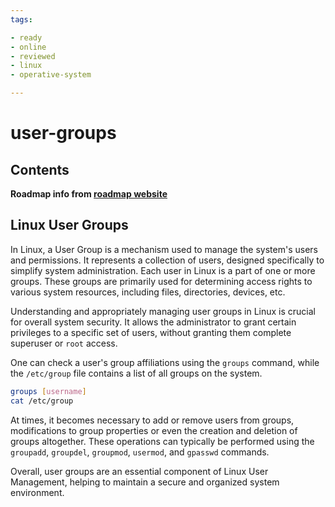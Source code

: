 ```yaml
---
tags:

- ready
- online
- reviewed
- linux
- operative-system

---
```


# user-groups

## Contents

__Roadmap info from [roadmap website](https://roadmap.sh/linux/user-management/user-groups)__

## Linux User Groups

In Linux, a User Group is a mechanism used to manage the system's users and permissions. It represents a collection of users, designed specifically to simplify system administration. Each user in Linux is a part of one or more groups. These groups are primarily used for determining access rights to various system resources, including files, directories, devices, etc.

Understanding and appropriately managing user groups in Linux is crucial for overall system security. It allows the administrator to grant certain privileges to a specific set of users, without granting them complete superuser or `root` access.

One can check a user's group affiliations using the `groups` command, while the `/etc/group` file contains a list of all groups on the system.

```bash
groups [username]
cat /etc/group

```

At times, it becomes necessary to add or remove users from groups, modifications to group properties or even the creation and deletion of groups altogether. These operations can typically be performed using the `groupadd`, `groupdel`, `groupmod`, `usermod`, and `gpasswd` commands.

Overall, user groups are an essential component of Linux User Management, helping to maintain a secure and organized system environment.
